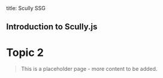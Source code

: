 <frontmatter>
  title: Scully SSG
</frontmatter>

<br>

## Introduction to Scully.js


# Topic 2

> This is a placeholder page - more content to be added.
